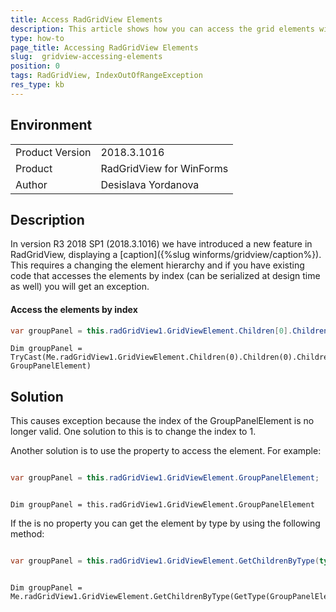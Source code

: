 ```yaml
---
title: Access RadGridView Elements
description: This article shows how you can access the grid elements without using children collection and indexes 
type: how-to
page_title: Accessing RadGridView Elements
slug:  gridview-accessing-elements
position: 0
tags: RadGridView, IndexOutOfRangeException
res_type: kb
---
```


## Environment
 
<table>
    <tr>
        <td>Product Version</td>
        <td>2018.3.1016</td>
    </tr>
    <tr>
        <td>Product</td>
        <td>RadGridView for WinForms</td>
    </tr>
    <tr>
        <td>Author</td>
        <td>Desislava Yordanova</td>
    </tr>
</table>

## Description

In version R3 2018 SP1 (2018.3.1016) we have introduced a new feature in RadGridView, displaying a [caption]({%slug winforms/gridview/caption%}). This requires a changing the element hierarchy and if you have existing code that accesses the elements by index (can be serialized at design time as well) you will get an exception. 

#### Access the elements by index

````C#
var groupPanel = this.radGridView1.GridViewElement.Children[0].Children[0].Children[0] as GroupPanelElement;
````
````VB.NET
Dim groupPanel = TryCast(Me.radGridView1.GridViewElement.Children(0).Children(0).Children(0), GroupPanelElement)
````

## Solution

This causes exception because the index of the GroupPanelElement is no longer valid. One solution to this is to change the index to 1.

Another solution is to use the property to access the element. For example:

````C#

var groupPanel = this.radGridView1.GridViewElement.GroupPanelElement;

````
````VB.NET

Dim groupPanel = this.radGridView1.GridViewElement.GroupPanelElement

````

If the is no property you can get the element by type by using the following method:

````C#

var groupPanel = this.radGridView1.GridViewElement.GetChildrenByType(typeof(GroupPanelElement)).FirstOrDefault();

````
````VB.NET

Dim groupPanel = Me.radGridView1.GridViewElement.GetChildrenByType(GetType(GroupPanelElement)).FirstOrDefault()


````

